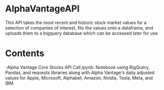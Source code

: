 # AlphaVantageAPI
This API takes the most recent and historic stock market values for a selection of companies of interest, fits the values onto a dataframe, and uploads them to a bigquery database which can be accessed later for use.

# Contents
-Alpha Vantage Core Stocks API Call.ipynb: Notebook using BigQuery, Pandas, and requests libraries along with Alpha Vantage's daily adjusted values for Apple, Microsoft, Alphabet, Amazon, Nvidia, Tesla, Meta, and IBM.

